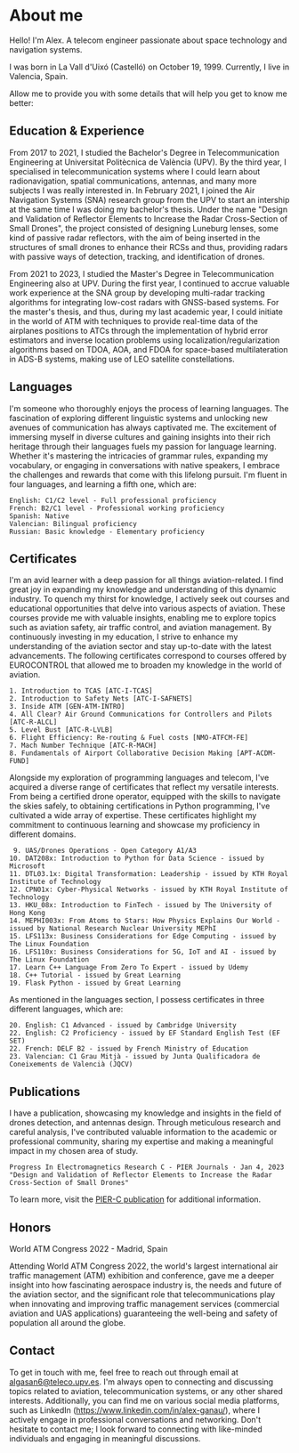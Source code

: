 
# About me

Hello! I'm Alex. A telecom engineer passionate about space technology and navigation systems. 

I was born in La Vall d'Uixó (Castelló) on October 19, 1999. Currently, I live in Valencia, Spain. 

Allow me to provide you with some details that will help you get to know me better:


## Education & Experience

From 2017 to 2021, I studied the Bachelor's Degree in Telecommunication Engineering at Universitat Politècnica de València (UPV). By the third year, I specialised in telecommunication systems where I could learn about radionavigation, spatial communications, antennas, and many more subjects I was really interested in. In February 2021, I joined the Air Navigation Systems (SNA) research group from the UPV to start an intership at the same time I was doing my bachelor's thesis. Under the name "Design and Validation of Reflector Elements to Increase the Radar Cross-Section of Small Drones", the project consisted of designing Luneburg lenses, some kind of passive radar reflectors, with the aim of being inserted in the structures of small drones to enhance their RCSs and thus, providing radars with passive ways of detection, tracking, and identification of drones. 

From 2021 to 2023, I studied the Master's Degree in Telecommunication Engineering also at UPV. During the first year, I continued to accrue valuable work experience at the SNA group by developing multi-radar tracking algorithms for integrating low-cost radars with GNSS-based systems. For the master's thesis, and thus, during my last academic year, I could initiate in the world of ATM with techniques to provide real-time data of the airplanes positions to ATCs through the implementation of hybrid error estimators and inverse location problems using localization/regularization algorithms based on TDOA, AOA, and FDOA for space-based multilateration in ADS-B systems, making use of LEO satellite constellations. 


## Languages

I'm someone who thoroughly enjoys the process of learning languages. The fascination of exploring different linguistic systems and unlocking new avenues of communication has always captivated me. The excitement of immersing myself in diverse cultures and gaining insights into their rich heritage through their languages fuels my passion for language learning. Whether it's mastering the intricacies of grammar rules, expanding my vocabulary, or engaging in conversations with native speakers, I embrace the challenges and rewards that come with this lifelong pursuit. I'm fluent in four languages, and learning a fifth one, which are:

    English: C1/C2 level - Full professional proficiency
    French: B2/C1 level - Professional working proficiency
    Spanish: Native 
    Valencian: Bilingual proficiency
    Russian: Basic knowledge - Elementary proficiency


## Certificates 

I'm an avid learner with a deep passion for all things aviation-related. I find great joy in expanding my knowledge and understanding of this dynamic industry. To quench my thirst for knowledge, I actively seek out courses and educational opportunities that delve into various aspects of aviation. These courses provide me with valuable insights, enabling me to explore topics such as aviation safety, air traffic control, and aviation management. By continuously investing in my education, I strive to enhance my understanding of the aviation sector and stay up-to-date with the latest advancements. The following certificates correspond to courses offered by EUROCONTROL that allowed me to broaden my knowledge in the world of aviation.


    1. Introduction to TCAS [ATC-I-TCAS]
    2. Introduction to Safety Nets [ATC-I-SAFNETS] 
    3. Inside ATM [GEN-ATM-INTRO]
    4. All Clear? Air Ground Communications for Controllers and Pilots [ATC-R-ALCL]
    5. Level Bust [ATC-R-LVLB]
    6. Flight Efficiency: Re-routing & Fuel costs [NMO-ATFCM-FE]
    7. Mach Number Technique [ATC-R-MACH]
    8. Fundamentals of Airport Collaborative Decision Making [APT-ACDM-FUND]

Alongside my exploration of programming languages and telecom, I've acquired a diverse range of certificates that reflect my versatile interests. From being a certified drone operator, equipped with the skills to navigate the skies safely, to obtaining certifications in Python programming, I've cultivated a wide array of expertise. These certificates highlight my commitment to continuous learning and showcase my proficiency in different domains.

     9. UAS/Drones Operations - Open Category A1/A3
    10. DAT208x: Introduction to Python for Data Science - issued by Microsoft
    11. DTL03.1x: Digital Transformation: Leadership - issued by KTH Royal Institute of Technology
    12. CPN01x: Cyber-Physical Networks - issued by KTH Royal Institute of Technology
    13. HKU_08x: Introduction to FinTech - issued by The University of Hong Kong
    14. MEPHI003x: From Atoms to Stars: How Physics Explains Our World - issued by National Research Nuclear University MEPhI 
    15. LFS113x: Business Considerations for Edge Computing - issued by The Linux Foundation
    16. LFS110x: Business Considerations for 5G, IoT and AI - issued by The Linux Foundation
    17. Learn C++ Language From Zero To Expert - issued by Udemy
    18. C++ Tutorial - issued by Great Learning
    19. Flask Python - issued by Great Learning

As mentioned in the languages section, I possess certificates in three different languages, which are:

    20. English: C1 Advanced - issued by Cambridge University
    22. English: C2 Proficiency - issued by EF Standard English Test (EF SET)
    22. French: DELF B2 - issued by French Ministry of Education
    23. Valencian: C1 Grau Mitjà - issued by Junta Qualificadora de Coneixements de Valencià (JQCV)


## Publications

I have a publication, showcasing my knowledge and insights in the field of drones detection, and antennas design. Through meticulous research and careful analysis, I've contributed valuable information to the academic or professional community, sharing my expertise and making a meaningful impact in my chosen area of study. 

    Progress In Electromagnetics Research C - PIER Journals · Jan 4, 2023
    "Design and Validation of Reflector Elements to Increase the Radar Cross-Section of Small Drones"

To learn more, visit the [PIER-C publication](https://www.jpier.org/issues/volume.html?paper=22092003) for additional information.


## Honors

World ATM Congress 2022 - Madrid, Spain

Attending World ATM Congress 2022, the world's largest international air traffic management (ATM) exhibition and conference, gave me a deeper insight into how fascinating aerospace industry is, the needs and future of the aviation sector, and the significant role that telecommunications play when innovating and improving traffic management services (commercial aviation and UAS applications) guaranteeing the well-being and safety of population all around the globe.


## Contact

To get in touch with me, feel free to reach out through email at algasan6@teleco.upv.es. I'm always open to connecting and discussing topics related to aviation, telecommunication systems, or any other shared interests. Additionally, you can find me on various social media platforms, such as LinkedIn (https://www.linkedin.com/in/alex-ganau/), where I actively engage in professional conversations and networking. Don't hesitate to contact me; I look forward to connecting with like-minded individuals and engaging in meaningful discussions.
